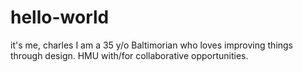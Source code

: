 # hello-world
it's me, charles
I am a 35 y/o Baltimorian who loves improving things through design.
HMU with/for collaborative opportunities.
